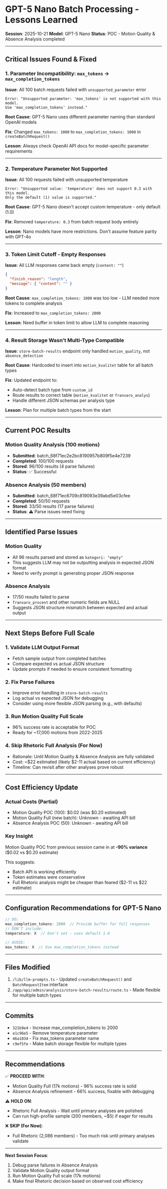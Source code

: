 # GPT-5 Nano Batch Processing - Lessons Learned

**Session**: 2025-10-21
**Model**: GPT-5 Nano
**Status**: POC - Motion Quality & Absence Analysis completed

---

## Critical Issues Found & Fixed

### 1. **Parameter Incompatibility: `max_tokens` → `max_completion_tokens`**

**Issue**: All 100 batch requests failed with `unsupported_parameter` error
```
Error: "Unsupported parameter: 'max_tokens' is not supported with this model.
Use 'max_completion_tokens' instead."
```

**Root Cause**: GPT-5 Nano uses different parameter naming than standard OpenAI models

**Fix**: Changed `max_tokens: 1000` to `max_completion_tokens: 1000` in `createBatchRequest()`

**Lesson**: Always check OpenAI API docs for model-specific parameter requirements

---

### 2. **Temperature Parameter Not Supported**

**Issue**: All 100 requests failed with unsupported temperature
```
Error: "Unsupported value: 'temperature' does not support 0.3 with this model.
Only the default (1) value is supported."
```

**Root Cause**: GPT-5 Nano doesn't accept custom temperature - only default (1.0)

**Fix**: Removed `temperature: 0.3` from batch request body entirely

**Lesson**: Nano models have more restrictions. Don't assume feature parity with GPT-4o

---

### 3. **Token Limit Cutoff - Empty Responses**

**Issue**: All LLM responses came back empty (`content: ""`)
```json
{
  "finish_reason": "length",
  "message": { "content": "" }
}
```

**Root Cause**: `max_completion_tokens: 1000` was too low - LLM needed more tokens to complete analysis

**Fix**: Increased to `max_completion_tokens: 2000`

**Lesson**: Need buffer in token limit to allow LLM to complete reasoning

---

### 4. **Result Storage Wasn't Multi-Type Compatible**

**Issue**: `store-batch-results` endpoint only handled `motion_quality`, not `absence_detection`

**Root Cause**: Hardcoded to insert into `motion_kvalitet` table for all batch types

**Fix**: Updated endpoint to:
- Auto-detect batch type from `custom_id`
- Route results to correct table (`motion_kvalitet` or `franvaro_analys`)
- Handle different JSON schemas per analysis type

**Lesson**: Plan for multiple batch types from the start

---

## Current POC Results

### Motion Quality Analysis (100 motions)
- **Submitted**: batch_68f71ec2e2bc8190957b809f5e4e7239
- **Completed**: 100/100 requests
- **Stored**: 96/100 results (4 parse failures)
- **Status**: ✅ Successful

### Absence Analysis (50 members)
- **Submitted**: batch_68f71ec6709c819093e39abd5e03cfee
- **Completed**: 50/50 requests
- **Stored**: 33/50 results (17 parse failures)
- **Status**: ⚠️ Parse issues need fixing

---

## Identified Parse Issues

### Motion Quality
- All 96 results parsed and stored as `kategori: "empty"`
- This suggests LLM may not be outputting analysis in expected JSON format
- Need to verify prompt is generating proper JSON response

### Absence Analysis
- 17/50 results failed to parse
- `franvaro_procent` and other numeric fields are NULL
- Suggests JSON structure mismatch between expected and actual output

---

## Next Steps Before Full Scale

### 1. Validate LLM Output Format
- Fetch sample output from completed batches
- Compare expected vs actual JSON structure
- Update prompts if needed to ensure consistent formatting

### 2. Fix Parse Failures
- Improve error handling in `store-batch-results`
- Log actual vs expected JSON for debugging
- Consider using more flexible JSON parsing (e.g., with defaults)

### 3. Run Motion Quality Full Scale
- 96% success rate is acceptable for POC
- Ready for ~17,000 motions from 2022-2025

### 4. Skip Rhetoric Full Analysis (For Now)
- Rationale: Until Motion Quality & Absence Analysis are fully validated
- Cost: ~$22 estimated (likely $2-11 actual based on current efficiency)
- Timeline: Can revisit after other analyses prove robust

---

## Cost Efficiency Update

### Actual Costs (Partial)
- Motion Quality POC (100): $0.02 (was $0.20 estimated)
- Motion Quality Full (new batch): Unknown - awaiting API bill
- Absence Analysis POC (50): Unknown - awaiting API bill

### Key Insight
Motion Quality POC from previous session came in at **-90% variance** ($0.02 vs $0.20 estimate)

This suggests:
- Batch API is working efficiently
- Token estimates were conservative
- Full Rhetoric analysis might be cheaper than feared ($2-11 vs $22 estimate)

---

## Configuration Recommendations for GPT-5 Nano

```typescript
// DO:
max_completion_tokens: 2000  // Provide buffer for full responses
// DON'T include:
temperature: X  // Don't set - uses default 1.0

// AVOID:
max_tokens: X  // Use max_completion_tokens instead
```

---

## Files Modified

1. `/lib/llm-prompts.ts` - Updated `createBatchRequest()` and `BatchRequestItem` interface
2. `/app/api/admin/analysis/store-batch-results/route.ts` - Made flexible for multiple batch types

---

## Commits

- `321b9e4` - Increase max_completion_tokens to 2000
- `e1c96e5` - Remove temperature parameter
- `46a1034` - Fix max_tokens parameter name
- `c9ef5fe` - Make batch storage flexible for multiple types

---

## Recommendations

✅ **PROCEED WITH**:
- Motion Quality Full (17k motions) - 96% success rate is solid
- Absence Analysis refinement - 66% success, fixable with debugging

⚠️ **HOLD ON**:
- Rhetoric Full Analysis - Wait until primary analyses are polished
- Can run high-profile sample (200 members, ~$5) if eager for results

❌ **SKIP (For Now)**:
- Full Rhetoric (2,086 members) - Too much risk until primary analyses validate

---

**Next Session Focus**:
1. Debug parse failures in Absence Analysis
2. Validate Motion Quality output format
3. Run Motion Quality Full scale (17k motions)
4. Make final Rhetoric decision based on observed cost efficiency
